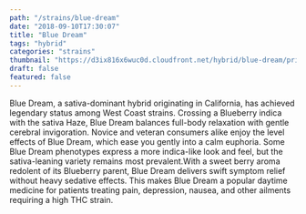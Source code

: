 ```yaml
---
path: "/strains/blue-dream"
date: "2018-09-10T17:30:07"
title: "Blue Dream"
tags: "hybrid"
categories: "strains"
thumbnail: "https://d3ix816x6wuc0d.cloudfront.net/hybrid/blue-dream/primary?width=480"
draft: false
featured: false
---
```

Blue Dream, a sativa-dominant hybrid originating in California, has achieved legendary status among West Coast strains. Crossing a Blueberry indica with the sativa Haze, Blue Dream balances full-body relaxation with gentle cerebral invigoration. Novice and veteran consumers alike enjoy the level effects of Blue Dream, which ease you gently into a calm euphoria. Some Blue Dream phenotypes express a more indica-like look and feel, but the sativa-leaning variety remains most prevalent.With a sweet berry aroma redolent of its Blueberry parent, Blue Dream delivers swift symptom relief without heavy sedative effects. This makes Blue Dream a popular daytime medicine for patients treating pain, depression, nausea, and other ailments requiring a high THC strain. 